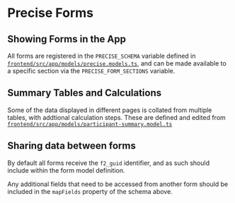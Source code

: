 # Precise Forms

## Showing Forms in the App

All forms are registered in the `PRECISE_SCHEMA` variable defined in [`frontend/src/app/models/precise.models.ts`](../frontend/src/app/models/precise.models.ts), and can be made available to a specific section via the `PRECISE_FORM_SECTIONS` variable.

## Summary Tables and Calculations

Some of the data displayed in different pages is collated from multiple tables,
with addtional calculation steps. These are defined and edited from [`frontend/src/app/models/participant-summary.model.ts`](../frontend/src/app/models/participant-summary.model.ts)

## Sharing data between forms

By default all forms receive the `f2_guid` identifier, and as such should include within the form model definition.

Any additional fields that need to be accessed from another form should be included in the `mapFields` property of the schema above.
